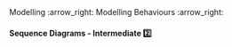 <link rel="stylesheet" href="{{baseUrl}}/css/textbook.css">

<div class="website-content">

<div id="path">Modelling :arrow_right: Modelling Behaviours :arrow_right:</div>

<div id="title">

#### Sequence Diagrams - Intermediate :two:

</div>

<div id="body">

<dynamic-panel src="../../../uml/sequenceDiagrams/referenceFrames/topicPanel.md" header="UML: Sequence Diagrams: Reference Frames" is-open></dynamic-panel>
<dynamic-panel src="../../../uml/sequenceDiagrams/objectDeletion/topicPanel.md" header="UML: Sequence Diagrams: Object Deletion" is-open></dynamic-panel>
<dynamic-panel src="../../../uml/sequenceDiagrams/selfInvocation/topicPanel.md" header="UML: Sequence Diagrams: Self-Invocation" is-open></dynamic-panel>
<dynamic-panel src="../../../uml/sequenceDiagrams/alternativePaths/topicPanel.md" header="UML: Sequence Diagrams: Alternative Paths" is-open></dynamic-panel>
<dynamic-panel src="../../../uml/sequenceDiagrams/optionalPaths/topicPanel.md" header="UML: Sequence Diagrams: Optional Paths" is-open></dynamic-panel>

</div>

</div>

